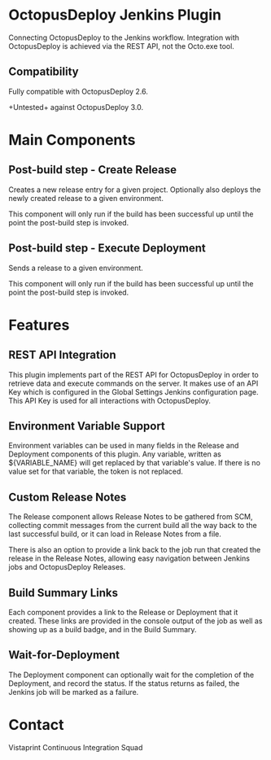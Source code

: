 # OctopusDeploy Jenkins Plugin #
Connecting OctopusDeploy to the Jenkins workflow. Integration with OctopusDeploy is achieved via the REST API, not the Octo.exe tool.

## Compatibility ##
Fully compatible with OctopusDeploy 2.6.

+Untested+ against OctopusDeploy 3.0.

# Main Components #
## Post-build step - Create Release ##
Creates a new release entry for a given project. 
Optionally also deploys the newly created release to a given environment.

This component will only run if the build has been successful up until the point the post-build step is invoked.

## Post-build step - Execute Deployment ##
Sends a release to a given environment.

This component will only run if the build has been successful up until the point the post-build step is invoked.

# Features #
## REST API Integration ##
This plugin implements part of the REST API for OctopusDeploy in order to retrieve data and execute commands on the server. 
It makes use of an API Key which is configured in the Global Settings Jenkins configuration page. This API Key is used for all interactions with OctopusDeploy.

## Environment Variable Support ##
Environment variables can be used in many fields in the Release and Deployment components of this plugin. Any variable, written as ${VARIABLE_NAME} will get replaced by that variable's value. If there is no value set for that variable, the token is not replaced.

## Custom Release Notes ##
The Release component allows Release Notes to be gathered from SCM, collecting commit messages from the current build all the way back to the last successful build, or it can load in Release Notes from a file.

There is also an option to provide a link back to the job run that created the release in the Release Notes, allowing easy navigation between Jenkins jobs and OctopusDeploy Releases.

## Build Summary Links ##
Each component provides a link to the Release or Deployment that it created. These links are provided in the console output of the job as well as showing up as a build badge, and in the Build Summary.

## Wait-for-Deployment ##
The Deployment component can optionally wait for the completion of the Deployment, and record the status. If the status returns as failed, the Jenkins job will be marked as a failure.

# Contact #
Vistaprint Continuous Integration Squad